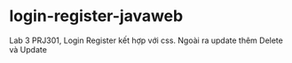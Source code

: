 # login-register-javaweb
 Lab 3 PRJ301, Login Register kết hợp với css. Ngoài ra update thêm Delete và Update
